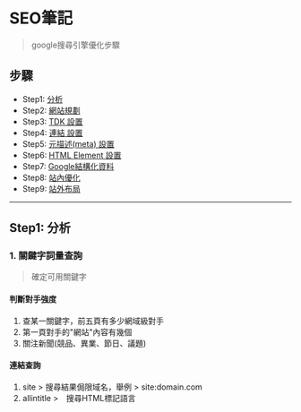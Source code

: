 # SEO筆記
> google搜尋引擎優化步驟

## 步驟
* Step1: [分析](#step1-分析)
* Step2: [網站規劃](#step2-網站規劃)
* Step3: [TDK 設置](#step3-tdk設置)
* Step4: [連結 設置](#step4-連結-設置)
* Step5: [元描述(meta) 設置](#step5-元描述meta-設置)
* Step6: [HTML Element 設置](#step6-html-element-設置)
* Step7: [Google結構化資料](#step7-google結構化資料)
* Step8: [站內優化](#step8-站內優化)
* Step9: [站外布局](#step9-站外布局)

***
## Step1: 分析
### 1. 關鍵字詞量查詢
>確定可用關鍵字
#### 判斷對手強度
1. 查某一關鍵字，前五頁有多少網域級對手
2. 第一頁對手的"網站"內容有幾個
3. 關注新聞(競品、異業、節日、議題)

#### 連結查詢
1. site > 搜尋結果侷限域名，舉例 > site:domain.com
2. allintitle >　搜尋HTML標記語言<title>中之間的部分，只查詢標題欄，舉例 > site:關鍵字
3. allinurl > 只查詢網頁連結，舉例 > allinurl:"cgi-bin" phf +com
### 2. 可用工具
[google關鍵字規劃工具](https://ads.google.com/intl/zh-TW_tw/home/tools/keyword-planner/) / 
[google trends](https://trends.google.com.tw/home) / 
[semrush](https://www.semrush.com/partner/semrushprotrial) / 
[ahrefs](https://ahrefs.com/)

***
## Step2: 網站規劃
### 1. 確定語系
### 2. 設置404頁面 (可返回首頁)
### 3. 設置Breadcrumbs

***
## Step3: TDK設置
> 設置HTML標記語言，注意關鍵字分佈

* Title - 標題
* Description - 描述
* Keyword - 關鍵詞

Title規範: 2高1低: 高相關性，高搜尋量，低難度

```html
<meta charset="utf-8">
<title>title</title>
<meta name="description" content="description"/>
```

***
## Step4: 連結 設置
> url內可以放相關關鍵字

***
## Step5: 元描述(meta) 設置

參考[連結](https://github.com/areslin1201/note/blob/main/2.seo/README.meta.md)

***
## Step6: HTML Element 設置
### 1. 每個頁面需設置1個 h1
### 2. 確定圖片有(title,alt)
### 3. link規範
* nofollow - 告訴搜尋引擎忽視兩個網站間的關聯
* norefferer - 在新網站上發送的 HTTP 請求的標頭不會帶上 Referer。此屬性值對於原本的網站沒有影響，但會影響新網站的流量分析和 SEO。在網站追蹤工具上會使用 referer 這個欄位來判斷來源網站，如果設定 noreferrer，該次造訪就會被視為直接流量(direct)，而非引薦(referral)
* nooppener - noopener 可以阻擋新開的網站使用 window.opener 而 window.opener 可以將原始網站跳轉至其他網頁，也可以取得原始網站的內容

***
## Step7: Google結構化資料
### 1. [結構化資料](https://developers.google.com/search/docs/appearance/structured-data/search-gallery?hl=zh-tw)設置
結構化測試[連結](https://developers.google.com/search/docs/appearance/structured-data?hl=zh-tw)
### 2. [網站連結](https://developers.google.com/search/docs/appearance/sitelinks?hl=zh-tw)優化
* 需設置網頁標題
* 重要頁面之間要設置關聯，指向要有關聯性
網站連結搜尋框

***
## Step8: 站內優化
### 1. sitemap.xml 設置
### 2. robots.txt 設置
robots測試[連結](https://support.google.com/webmasters/answer/6062598?hl=zh-Hant)
### 3. 圖片優化 (壓縮 / 採用新格式 / lazy)
### 4. js/css (壓縮)
### 5. CDN

***
## Step9: 站外布局
> 添加相關社群，並做域名指向

### 1. 設置google工具
* [google analytics](https://analytics.google.com/analytics/web/)
* [google tag manager](https://tagmanager.google.com/)
* [google search console](https://search.google.com/search-console/about)

***
#### 相關連結
[google搜尋中心](https://developers.google.com/search/docs?hl=zh-tw)